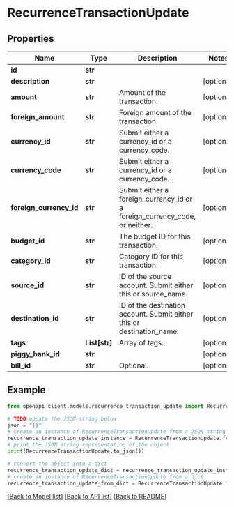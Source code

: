 # RecurrenceTransactionUpdate


## Properties

Name | Type | Description | Notes
------------ | ------------- | ------------- | -------------
**id** | **str** |  | 
**description** | **str** |  | [optional] 
**amount** | **str** | Amount of the transaction. | [optional] 
**foreign_amount** | **str** | Foreign amount of the transaction. | [optional] 
**currency_id** | **str** | Submit either a currency_id or a currency_code. | [optional] 
**currency_code** | **str** | Submit either a currency_id or a currency_code. | [optional] 
**foreign_currency_id** | **str** | Submit either a foreign_currency_id or a foreign_currency_code, or neither. | [optional] 
**budget_id** | **str** | The budget ID for this transaction. | [optional] 
**category_id** | **str** | Category ID for this transaction. | [optional] 
**source_id** | **str** | ID of the source account. Submit either this or source_name. | [optional] 
**destination_id** | **str** | ID of the destination account. Submit either this or destination_name. | [optional] 
**tags** | **List[str]** | Array of tags. | [optional] 
**piggy_bank_id** | **str** |  | [optional] 
**bill_id** | **str** | Optional. | [optional] 

## Example

```python
from openapi_client.models.recurrence_transaction_update import RecurrenceTransactionUpdate

# TODO update the JSON string below
json = "{}"
# create an instance of RecurrenceTransactionUpdate from a JSON string
recurrence_transaction_update_instance = RecurrenceTransactionUpdate.from_json(json)
# print the JSON string representation of the object
print(RecurrenceTransactionUpdate.to_json())

# convert the object into a dict
recurrence_transaction_update_dict = recurrence_transaction_update_instance.to_dict()
# create an instance of RecurrenceTransactionUpdate from a dict
recurrence_transaction_update_from_dict = RecurrenceTransactionUpdate.from_dict(recurrence_transaction_update_dict)
```
[[Back to Model list]](../README.md#documentation-for-models) [[Back to API list]](../README.md#documentation-for-api-endpoints) [[Back to README]](../README.md)


